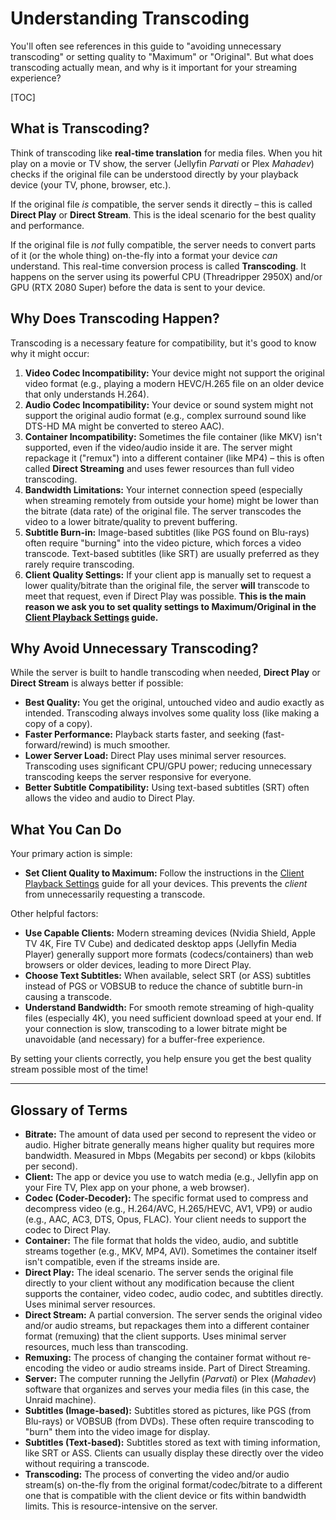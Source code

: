 # Understanding Transcoding

You'll often see references in this guide to "avoiding unnecessary transcoding" or setting quality to "Maximum" or "Original". But what does transcoding actually mean, and why is it important for your streaming experience?

[TOC]

## What is Transcoding?

Think of transcoding like **real-time translation** for media files. When you hit play on a movie or TV show, the server (Jellyfin *Parvati* or Plex *Mahadev*) checks if the original file can be understood directly by your playback device (your TV, phone, browser, etc.).

If the original file *is* compatible, the server sends it directly – this is called **Direct Play** or **Direct Stream**. This is the ideal scenario for the best quality and performance.

If the original file is *not* fully compatible, the server needs to convert parts of it (or the whole thing) on-the-fly into a format your device *can* understand. This real-time conversion process is called **Transcoding**. It happens on the server using its powerful CPU (Threadripper 2950X) and/or GPU (RTX 2080 Super) before the data is sent to your device.

## Why Does Transcoding Happen?

Transcoding is a necessary feature for compatibility, but it's good to know why it might occur:

1.  **Video Codec Incompatibility:** Your device might not support the original video format (e.g., playing a modern HEVC/H.265 file on an older device that only understands H.264).
2.  **Audio Codec Incompatibility:** Your device or sound system might not support the original audio format (e.g., complex surround sound like DTS-HD MA might be converted to stereo AAC).
3.  **Container Incompatibility:** Sometimes the file container (like MKV) isn't supported, even if the video/audio inside it are. The server might repackage it ("remux") into a different container (like MP4) – this is often called **Direct Streaming** and uses fewer resources than full video transcoding.
4.  **Bandwidth Limitations:** Your internet connection speed (especially when streaming remotely from outside your home) might be lower than the bitrate (data rate) of the original file. The server transcodes the video to a lower bitrate/quality to prevent buffering.
5.  **Subtitle Burn-in:** Image-based subtitles (like PGS found on Blu-rays) often require "burning" into the video picture, which forces a video transcode. Text-based subtitles (like SRT) are usually preferred as they rarely require transcoding.
6.  **Client Quality Settings:** If your client app is manually set to request a lower quality/bitrate than the original file, the server **will** transcode to meet that request, even if Direct Play was possible. **This is the main reason we ask you to set quality settings to Maximum/Original in the [Client Playback Settings](client-settings.md) guide.**

## Why Avoid Unnecessary Transcoding?

While the server is built to handle transcoding when needed, **Direct Play** or **Direct Stream** is always better if possible:

* **Best Quality:** You get the original, untouched video and audio exactly as intended. Transcoding always involves some quality loss (like making a copy of a copy).
* **Faster Performance:** Playback starts faster, and seeking (fast-forward/rewind) is much smoother.
* **Lower Server Load:** Direct Play uses minimal server resources. Transcoding uses significant CPU/GPU power; reducing unnecessary transcoding keeps the server responsive for everyone.
* **Better Subtitle Compatibility:** Using text-based subtitles (SRT) often allows the video and audio to Direct Play.

## What You Can Do

Your primary action is simple:

* **Set Client Quality to Maximum:** Follow the instructions in the [Client Playback Settings](client-settings.md) guide for all your devices. This prevents the *client* from unnecessarily requesting a transcode.

Other helpful factors:

* **Use Capable Clients:** Modern streaming devices (Nvidia Shield, Apple TV 4K, Fire TV Cube) and dedicated desktop apps (Jellyfin Media Player) generally support more formats (codecs/containers) than web browsers or older devices, leading to more Direct Play.
* **Choose Text Subtitles:** When available, select SRT (or ASS) subtitles instead of PGS or VOBSUB to reduce the chance of subtitle burn-in causing a transcode.
* **Understand Bandwidth:** For smooth remote streaming of high-quality files (especially 4K), you need sufficient download speed at your end. If your connection is slow, transcoding to a lower bitrate might be unavoidable (and necessary) for a buffer-free experience.

By setting your clients correctly, you help ensure you get the best quality stream possible most of the time!

---

## Glossary of Terms

* **Bitrate:** The amount of data used per second to represent the video or audio. Higher bitrate generally means higher quality but requires more bandwidth. Measured in Mbps (Megabits per second) or kbps (kilobits per second).
* **Client:** The app or device you use to watch media (e.g., Jellyfin app on your Fire TV, Plex app on your phone, a web browser).
* **Codec (Coder-Decoder):** The specific format used to compress and decompress video (e.g., H.264/AVC, H.265/HEVC, AV1, VP9) or audio (e.g., AAC, AC3, DTS, Opus, FLAC). Your client needs to support the codec to Direct Play.
* **Container:** The file format that holds the video, audio, and subtitle streams together (e.g., MKV, MP4, AVI). Sometimes the container itself isn't compatible, even if the streams inside are.
* **Direct Play:** The ideal scenario. The server sends the original file directly to your client without any modification because the client supports the container, video codec, audio codec, and subtitles directly. Uses minimal server resources.
* **Direct Stream:** A partial conversion. The server sends the original video and/or audio streams, but repackages them into a different container format (remuxing) that the client supports. Uses minimal server resources, much less than transcoding.
* **Remuxing:** The process of changing the container format without re-encoding the video or audio streams inside. Part of Direct Streaming.
* **Server:** The computer running the Jellyfin (*Parvati*) or Plex (*Mahadev*) software that organizes and serves your media files (in this case, the Unraid machine).
* **Subtitles (Image-based):** Subtitles stored as pictures, like PGS (from Blu-rays) or VOBSUB (from DVDs). These often require transcoding to "burn" them into the video image for display.
* **Subtitles (Text-based):** Subtitles stored as text with timing information, like SRT or ASS. Clients can usually display these directly over the video without requiring a transcode.
* **Transcoding:** The process of converting the video and/or audio stream(s) on-the-fly from the original format/codec/bitrate to a different one that is compatible with the client device or fits within bandwidth limits. This is resource-intensive on the server.

